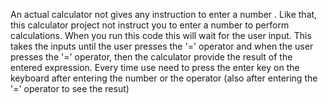 An actual calculator not gives any instruction to enter a number . Like that, this calculator project not instruct you to enter a number to perform calculations. When you run this code this will wait for the user input.
This takes the inputs until the user presses the '=' operator and when the user presses the '=' operator, then the calculator provide the result of the entered expression.
Every time use need to press the enter key on the keyboard after entering the number or the operator (also after entering the '=' operator to see the resut)
